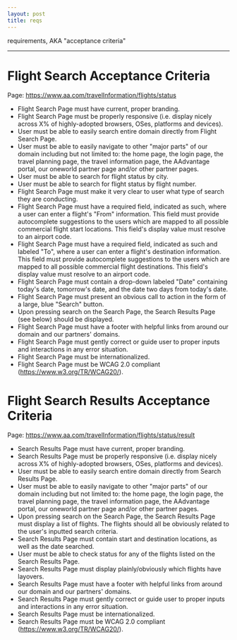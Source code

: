 ```yaml
---
layout: post
title: reqs
---
```

requirements, AKA "acceptance criteria"

***

# Flight Search Acceptance Criteria
Page: https://www.aa.com/travelInformation/flights/status

+ Flight Search Page must have current, proper branding.
+ Flight Search Page must be properly responsive (i.e. display nicely across X% of highly-adopted browsers, OSes, platforms and devices).
+ User must be able to easily search entire domain directly from Flight Search Page.
+ User must be able to easily navigate to other "major parts" of our domain including but not limited to: the home page, the login page, the travel planning page, the travel information page, the AAdvantage portal, our oneworld partner page and/or other partner pages.
+ User must be able to search for flight status by city.
+ User must be able to search for flight status by flight number.
+ Flight Search Page must make it very clear to user what type of search they are conducting.
+ Flight Search Page must have a required field, indicated as such, where a user can enter a flight's "From" information. This field must provide autocomplete suggestions to the users which are mapped to all possible commercial flight start locations. This field's display value must resolve to an airport code.
+ Flight Search Page must have a required field, indicated as such and labeled "To", where a user can enter a flight's destination information. This field must provide autocomplete suggestions to the users which are mapped to all possible commercial flight destinations. This field's display value must resolve to an airport code.
+ Flight Search Page must contain a drop-down labeled "Date" containing today's date, tomorrow's date, and the date two days from today's date.
+ Flight Search Page must present an obvious call to action in the form of a large, blue "Search" button.
+ Upon pressing search on the Search Page, the Search Results Page (see below) should be displayed.
+ Flight Search Page must have a footer with helpful links from around our domain and our partners' domains.
+ Flight Search Page must gently correct or guide user to proper inputs and interactions in any error situation.
+ Flight Search Page must be internationalized.
+ Flight Search Page must be WCAG 2.0 compliant (https://www.w3.org/TR/WCAG20/).


# Flight Search Results Acceptance Criteria
Page:  https://www.aa.com/travelInformation/flights/status/result

+ Search Results Page must have current, proper branding.
+ Search Results Page must be properly responsive (i.e. display nicely across X% of highly-adopted browsers, OSes, platforms and devices).
+ User must be able to easily search entire domain directly from Search Results Page.
+ User must be able to easily navigate to other "major parts" of our domain including but not limited to: the home page, the login page, the travel planning page, the travel information page, the AAdvantage portal, our oneworld partner page and/or other partner pages.
+ Upon pressing search on the Search Page, the Search Results Page must display a list of flights.  The flights should all be obviously related to the user's inputted search criteria.
+ Search Results Page must contain start and destination locations, as well as the date searched.
+ User must be able to check status for any of the flights listed on the Search Results Page.
+ Search Results Page must display plainly/obviously which flights have layovers.
+ Search Results Page must have a footer with helpful links from around our domain and our partners' domains.
+ Search Results Page must gently correct or guide user to proper inputs and interactions in any error situation.
+ Search Results Page must be internationalized.
+ Search Results Page must be WCAG 2.0 compliant (https://www.w3.org/TR/WCAG20/).

